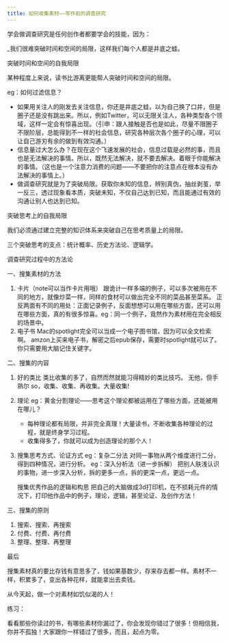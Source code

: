 ```yaml
---
title: 如何收集素材——写作前的调查研究
---
```


学会做调查研究是任何创作者都要学会的技能，因为：

_我们很难突破时间和空间的局限，这样我们每个人都是井底之蛙。

突破时间和空间的自我局限

某种程度上来说，读书比游离更能帮人突破时间和空间的局限。

eg：如何过滤信息？

- 如果用关注人的刚发去关注信息，你还是井底之蛙，以为自己换了口井，但是圈子还是没有跳出来。所以，例如Twitter，可以无限关注人，各种类型各个领域，这样一定会有惊喜出现。（引申：跟人接触是否也是如此，尽量不限圈子不限阶层，总能得到不一样的社会信息，研究各种层次各个圈子的心理，可以让自己游刃有余的做到有效沟通。）
- 信息量过大怎么办？在现在这个飞速发展的社会，信息过载是必然的事，而且也是无法解决的事情。所以，既然无法解决，就不要去解决。着眼于你能解决的事情。（这也是一个注意力消费的问题——不要把你的注意点在根本没有办法解决的事情上。）
- 做调查研究就是为了突破局限。获取你未知的信息，辨别真伪，抽丝剥茧，举一反三，透过现象看本质，突破未知，不仅自己达到已知，而且能通过有效的沟通让别人也达到已知。

突破思考上的自我局限

我们必须通过建立完整的知识体系来突破自己在思考质量上的局限。

三个突破思考的支点：统计概率、历史方法论、逻辑学。



调查研究过程中的方法论

一、搜集素材的方法

1. 卡片（note可以当作卡片用哦）
   跟诡计一样多端的例子，可以多次被用在不同的地方，就像炒菜一样，同样的食材可以做出完全不同的菜品甚至菜系。
   正反两面有不同的用处：正面记录例子，反面想想可以用在哪些方面，还可以用在哪些方面，真的有很多惊喜。eg：同一个例子，竟然作为素材用在完全相反的场景中。
2. 电子书
   Mac的spotlight完全可以当成一个电子图书馆，因为可以全文检索啊。
   amzon上买来电子书，解密之后epub保存，需要时spotlight就可以了。你只需要用大脑记住关键字。

二、搜集的内容

1. 好的类比
   类比收集的多了，自然而然就能习得精妙的类比技巧。
   无他，但手熟尔
   so，收集、收集、再收集。大量收集!
2. 理论
   eg：黄金分割理论——思考这个理论都被运用在了哪些方面，还能被用在哪儿？
   - 每种理论都有局限，并非完全真理！大量读书，不断收集各种理论的过程，就是终身学习过程。
   - 收集得多了，你就可以成为创造理论的那个人！
3. 搜集思考方式、论证方式
   eg：复杂二分法
   对同一事物从两个维度进行二分，得到四种情况，进行分析。
   eg：深入分析法（进一步拆解）
   把别人肤浅认识的事物，进一步深入分析，拆的更多一点，拆的更深一点，更远一点。
   
   搜集优秀作品的逻辑和构思
   把自己的大脑做成3d打印机，在不损耗元件的情况下，打印他作品中的例子，理论，逻辑，甚至论证、及创作方法！

三、搜集的原则

1. 搜索、搜索、再搜索
2. 付费、付费、再付费
3. 整理、整理、再整理



最后

搜集素材真的要比存钱有意思多了，钱如果基数少，存来存去都一样。素材不一样，积累多了，变出各种花样，就能拿出去卖钱。



从今天起，做一个对素材如饥似渴的人！

练习：

看看那些你读过的书，有哪些素材你漏过了，你会发现你错过了很多！但相信我，你并不孤独！大家跟你一样错过了很多，而且，起点为零。











